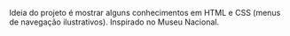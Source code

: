 Ideia do projeto é mostrar alguns conhecimentos em HTML e CSS (menus de navegação ilustrativos). Inspirado no Museu Nacional. 